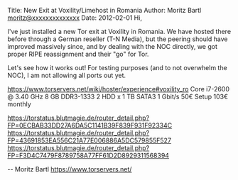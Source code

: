 Title:  New Exit at Voxility/Limehost in Romania
Author: Moritz Bartl <moritz@xxxxxxxxxxxxxx>
Date: 2012-02-01
Hi,

I've just installed a new Tor exit at Voxility in Romania. We have
hosted there before through a German reseller (T-N Media), but the
peering should have improved massively since, and by dealing with the
NOC directly, we got proper RIPE reassignment and their "go" for Tor.

Let's see how it works out! For testing purposes (and to not overwhelm
the NOC), I am not allowing all ports out yet.

https://www.torservers.net/wiki/hoster/experience#voxility_ro
Core i7-2600 @ 3.40 GHz
8 GB DDR3-1333
2 HDD x 1 TB SATA3
1 Gbit/s
50€ Setup
103€ monthly

https://torstatus.blutmagie.de/router_detail.php?FP=0ECBAB33DD27A6DA5C1141B39F839F931F92334C
https://torstatus.blutmagie.de/router_detail.php?FP=43691853EA556C21A77E006886A5DC579855F527
https://torstatus.blutmagie.de/router_detail.php?FP=F3D4C7479F8789758A77FF61D2D8929311568394

-- 
Moritz Bartl
https://www.torservers.net/
